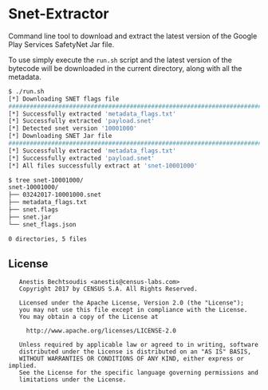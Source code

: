 # Snet-Extractor

Command line tool to download and extract the latest version of the Google Play Services SafetyNet
Jar file.

To use simply execute the `run.sh` script and the latest version of the bytecode will be downloaded
in the current directory, along with all the metadata.

```bash
$ ./run.sh
[*] Downloading SNET flags file
######################################################################## 100.0%
[*] Successfully extracted 'metadata_flags.txt'
[*] Successfully extracted 'payload.snet'
[*] Detected snet version '10001000'
[*] Downloading SNET Jar file
######################################################################## 100.0%
[*] Successfully extracted 'metadata_flags.txt'
[*] Successfully extracted 'payload.snet'
[*] All files successfully extract at 'snet-10001000'

$ tree snet-10001000/
snet-10001000/
├── 03242017-10001000.snet
├── metadata_flags.txt
├── snet.flags
├── snet.jar
└── snet_flags.json

0 directories, 5 files
```


## License

```
   Anestis Bechtsoudis <anestis@census-labs.com>
   Copyright 2017 by CENSUS S.A. All Rights Reserved.

   Licensed under the Apache License, Version 2.0 (the "License");
   you may not use this file except in compliance with the License.
   You may obtain a copy of the License at

     http://www.apache.org/licenses/LICENSE-2.0

   Unless required by applicable law or agreed to in writing, software
   distributed under the License is distributed on an "AS IS" BASIS,
   WITHOUT WARRANTIES OR CONDITIONS OF ANY KIND, either express or implied.
   See the License for the specific language governing permissions and
   limitations under the License.
```
